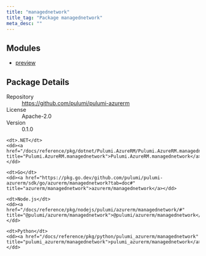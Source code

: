 ```yaml
---
title: "managednetwork"
title_tag: "Package managednetwork"
meta_desc: ""
---
```


<!-- WARNING: this file was generated by Pulumi Docs Generator. -->
<!-- Do not edit by hand unless you're certain you know what you are doing! -->



<h2 id="modules">Modules</h2>
<ul class="api">
    <li><a href="preview/" title="preview"><span class="symbol module"></span>preview</a></li>
</ul>

<h2 id="package-details">Package Details</h2>
<dl class="package-details">
	<dt>Repository</dt>
	<dd><a href="https://github.com/pulumi/pulumi-azurerm">https://github.com/pulumi/pulumi-azurerm</a></dd>
	<dt>License</dt>
	<dd>Apache-2.0</dd>
	<dt>Version</dt>
	<dd>0.1.0</dd>
</dl>



<dl class="tabular">

    <dt>.NET</dt>
    <dd><a href="/docs/reference/pkg/dotnet/Pulumi.AzureRM/Pulumi.AzureRM.managednetwork.html" title="Pulumi.AzureRM.managednetwork">Pulumi.AzureRM.managednetwork</a></dd>

    <dt>Go</dt>
    <dd><a href="https://pkg.go.dev/github.com/pulumi/pulumi-azurerm/sdk/go/azurerm/managednetwork?tab=doc#" title="azurerm/managednetwork">azurerm/managednetwork</a></dd>

    <dt>Node.js</dt>
    <dd><a href="/docs/reference/pkg/nodejs/pulumi/azurerm/managednetwork/#" title="@pulumi/azurerm/managednetwork">@pulumi/azurerm/managednetwork</a></dd>

    <dt>Python</dt>
    <dd><a href="/docs/reference/pkg/python/pulumi_azurerm/managednetwork" title="pulumi_azurerm/managednetwork">pulumi_azurerm/managednetwork</a></dd>

</dl>

